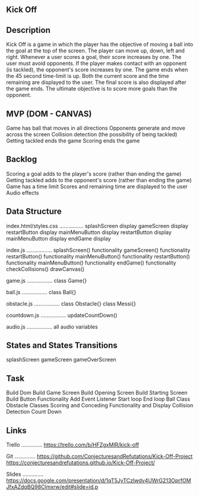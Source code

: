 Kick Off
---------------

Description
---------------
Kick Off is a game in which the player has the objective of moving a ball into the goal at the top of the screen. The player can move up, down, left and right. Whenever a user scores a goal, their score increases by one. The user must avoid opponents. If the player makes contact with an opponent (is tackled), the opponent's score increases by one. The game ends when the 45 second time-limit is up. Both the current score and the time remaining are displayed to the user. The final score is also displayed after the game ends. The ultimate objective is to score more goals than the opponent.

MVP (DOM - CANVAS)
----------------
Game has ball that moves in all directions
Opponents generate and move across the screen
Collision detection (the possibility of being tackled)
Getting tackled ends the game
Scoring ends the game

Backlog
----------------
Scoring a goal adds to the player's score (rather than ending the game)
Getting tackled adds to the opponent's score (rather than ending the game)
Game has a time limit
Scores and remaining time are displayed to the user
Audio effects

Data Structure
----------------

index.html/styles.css
................
splashScreen display
gameScreen display
restartButton display
mainMenuButton display
restartButton display
mainMenuButton display
endGame display

index.js
.................
splashScreen() functionality
gameScreen() functionality
restartButton() functionality
mainMenuButton() functionality
restartButton() functionality
mainMenuButton() functionality
endGame() functionality
checkCollisions()
drawCanvas()


game.js
.................
class Game{}

ball.js
.................
class Ball{}

obstacle.js
.................
class Obstacle{}
class Messi{}

countdown.js
.................
updateCountDown()

audio.js
.................
all audio variables


States and States Transitions
----------------

splashScreen
gameScreen
gameOverScreen

Task
---------------
Build Dom
Build Game Screen
Build Opening Screen
Build Starting Screen
Build Button Functionality
Add Event Listener
Start loop
End loop
Ball Class
Obstacle Classes
Scoring and Conceding Functionality and Display
Collision Detection
Count Down

Links
---------------

Trello
..............
https://trello.com/b/HFZgxMlR/kick-off

Git
..............
https://github.com/ConjecturesandRefutations/Kick-Off-Project
https://conjecturesandrefutations.github.io/Kick-Off-Project/

Slides
..............
https://docs.google.com/presentation/d/1qT5JyTCzIwdv4UWrG213OprfOMJfxAZdqBQ98Clmxrw/edit#slide=id.p